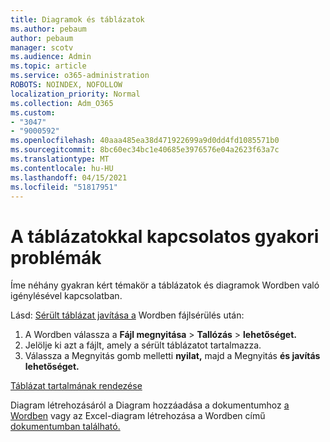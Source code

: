 ```yaml
---
title: Diagramok és táblázatok
ms.author: pebaum
author: pebaum
manager: scotv
ms.audience: Admin
ms.topic: article
ms.service: o365-administration
ROBOTS: NOINDEX, NOFOLLOW
localization_priority: Normal
ms.collection: Adm_O365
ms.custom:
- "3047"
- "9000592"
ms.openlocfilehash: 40aaa485ea38d471922699a9d0dd4fd1085571b0
ms.sourcegitcommit: 8bc60ec34bc1e40685e3976576e04a2623f63a7c
ms.translationtype: MT
ms.contentlocale: hu-HU
ms.lasthandoff: 04/15/2021
ms.locfileid: "51817951"
---
```

# <a name="common-issues-with-tables"></a>A táblázatokkal kapcsolatos gyakori problémák 

Íme néhány gyakran kért témakör a táblázatok és diagramok Wordben való igénylésével kapcsolatban.

Lásd: [Sérült táblázat javítása a](https://support.office.com/article/47df9d48-2165-4411-a699-1786ac734bc3) Wordben fájlsérülés után:

 1. A Wordben válassza a **Fájl megnyitása**  >  **Tallózás**  >  **lehetőséget.**
 2. Jelölje ki azt a fájlt, amely a sérült táblázatot tartalmazza.
 3. Válassza a Megnyitás gomb melletti **nyilat,** majd a Megnyitás **és javítás lehetőséget.**

[Táblázat tartalmának rendezése](https://support.office.com/article/F8392477-4613-49CD-ABA6-7C2E48F1D91F)

Diagram létrehozásáról a Diagram hozzáadása a dokumentumhoz [a Wordben](https://support.office.com/article/ff48e3eb-5e04-4368-a39e-20df7c798932) vagy az Excel-diagram létrehozása a Wordben című [dokumentumban található.](https://support.office.com/article/11A7D2F0-4487-4A9B-BBC6-D50916CD4A57)
